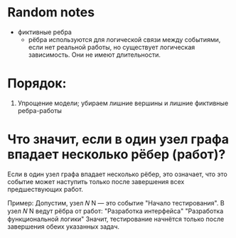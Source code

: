 # Random notes

- фиктивные ребра
  - рёбра используются для логической связи между событиями, если нет реальной работы, но существует логическая зависимость. Они не имеют длительности.


# Порядок: 

1. Упрощение модели; убираем лишние вершины и лишние фиктивные ребра-работы


# Что значит, если в один узел графа впадает несколько рёбер (работ)?
Если в один узел графа впадает несколько рёбер, это означает, что это событие может наступить только после завершения всех предшествующих работ.

Пример:
Допустим, узел
𝑁
N — это событие "Начало тестирования".
В узел
𝑁
N ведут рёбра от работ:
"Разработка интерфейса"
"Разработка функциональной логики"
Значит, тестирование начнётся только после завершения обеих указанных задач.